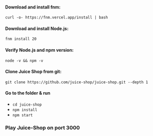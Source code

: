 #### Download and install fnm:
``curl -o- https://fnm.vercel.app/install | bash``

#### Download and install Node.js:
``fnm install 20``

#### Verify Node.js and npm version:
``node -v && npm -v``

#### Clone Juice Shop from git:
``git clone https://github.com/juice-shop/juice-shop.git --depth 1``

#### Go to the folder & run
- ``cd juice-shop``
- ``npm install``
- ``npm start``

### Play Juice-Shop on port 3000